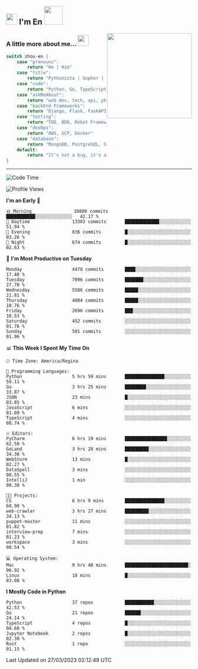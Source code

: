 <h2><img src="https://emojis.slackmojis.com/emojis/images/1531849430/4246/blob-sunglasses.gif?1531849430" width="30"/> I'm En <img src="https://media.giphy.com/media/12oufCB0MyZ1Go/giphy.gif" width="50"></h2>
<img align='right' src="https://media.giphy.com/media/M9gbBd9nbDrOTu1Mqx/giphy.gif" width="230">


### A little more about me... <img src="https://media.giphy.com/media/WUlplcMpOCEmTGBtBW/giphy.gif" width="30">  
<!--
```javascript
const zhou-en = {
    pronouns: "He" | "Him",
    title: "Pythonista" | "Gopher" | "Rustacean",
    code: ["Python", "Go", "Rust", "TypeScript"],
    askMeAbout: ["web dev", "tech", "app dev", "photography"],
    technologies: {
        backEnd: {
            python: ["Django", "Flask", "FaskAPI"],
            go: []
        },
        scraping: ["selenium", "scrapy", "spider"],
        testing: ["Robot Framework"],
        devOps: ["AWS", "Docker", "GCP", "Nginx"],
        databases: ["mongo", "postgresql", "sqlite"],
        misc: ["Firebase", "Heroku"]
    },
    architecture: ["Event Driven Architecture", "Microservices"],
    currentFocus: ["Temporal", "Rust"],
    funFact: "It's not a bug, it's a feature!"
};
```
  -->

```go
switch zhou-en {
    case "pronouns":
        return "He | Him"
    case "title":
        return "Pythonista | Gopher | Rustacean"
    case "code":
        return "Python, Go, TypeScript, Rust"
    case "askMeAbout":
        return "web dev, tech, api, photography, basketball"
    case "backEnd Frameworks":
        return "Django, Flask, FaskAPI, Temporal"
    case "testing":
        return "TDD, BDD, Robot Framework, pytest"
    case "devOps":
        return "AWS, GCP, Docker"
    case "database":
        return "MongoDB, PostgreSQL, Sqlit"
    default:
        return "It's not a bug, it's a feature!"
}
```




---
<!--START_SECTION:waka-->
![Code Time](http://img.shields.io/badge/Code%20Time-553%20hrs%2023%20mins-blue)

![Profile Views](http://img.shields.io/badge/Profile%20Views-0-blue)

**I'm an Early 🐤** 

```text
🌞 Morning                10800 commits       ███████████░░░░░░░░░░░░░░   42.17 % 
🌆 Daytime                13303 commits       █████████████░░░░░░░░░░░░   51.94 % 
🌃 Evening                836 commits         █░░░░░░░░░░░░░░░░░░░░░░░░   03.26 % 
🌙 Night                  674 commits         █░░░░░░░░░░░░░░░░░░░░░░░░   02.63 % 
```
📅 **I'm Most Productive on Tuesday** 

```text
Monday                   4478 commits        ████░░░░░░░░░░░░░░░░░░░░░   17.48 % 
Tuesday                  7096 commits        ███████░░░░░░░░░░░░░░░░░░   27.70 % 
Wednesday                5586 commits        █████░░░░░░░░░░░░░░░░░░░░   21.81 % 
Thursday                 4804 commits        █████░░░░░░░░░░░░░░░░░░░░   18.76 % 
Friday                   2696 commits        ███░░░░░░░░░░░░░░░░░░░░░░   10.53 % 
Saturday                 452 commits         ░░░░░░░░░░░░░░░░░░░░░░░░░   01.76 % 
Sunday                   501 commits         ░░░░░░░░░░░░░░░░░░░░░░░░░   01.96 % 
```


📊 **This Week I Spent My Time On** 

```text
🕑︎ Time Zone: America/Regina

💬 Programming Languages: 
Python                   5 hrs 59 mins       ███████████████░░░░░░░░░░   59.11 % 
Go                       3 hrs 25 mins       ████████░░░░░░░░░░░░░░░░░   33.87 % 
JSON                     23 mins             █░░░░░░░░░░░░░░░░░░░░░░░░   03.85 % 
JavaScript               6 mins              ░░░░░░░░░░░░░░░░░░░░░░░░░   01.09 % 
TypeScript               4 mins              ░░░░░░░░░░░░░░░░░░░░░░░░░   00.74 % 

🔥 Editors: 
PyCharm                  6 hrs 19 mins       ████████████████░░░░░░░░░   62.50 % 
GoLand                   3 hrs 28 mins       █████████░░░░░░░░░░░░░░░░   34.38 % 
WebStorm                 13 mins             █░░░░░░░░░░░░░░░░░░░░░░░░   02.27 % 
DataSpell                3 mins              ░░░░░░░░░░░░░░░░░░░░░░░░░   00.55 % 
IntelliJ                 1 min               ░░░░░░░░░░░░░░░░░░░░░░░░░   00.30 % 

🐱‍💻 Projects: 
CS                       6 hrs 9 mins        ███████████████░░░░░░░░░░   60.90 % 
web-crawler              3 hrs 27 mins       █████████░░░░░░░░░░░░░░░░   34.13 % 
puppet-master            11 mins             ░░░░░░░░░░░░░░░░░░░░░░░░░   01.82 % 
interview-prep           7 mins              ░░░░░░░░░░░░░░░░░░░░░░░░░   01.23 % 
workspace                3 mins              ░░░░░░░░░░░░░░░░░░░░░░░░░   00.54 % 

💻 Operating System: 
Mac                      9 hrs 48 mins       ████████████████████████░   96.92 % 
Linux                    18 mins             █░░░░░░░░░░░░░░░░░░░░░░░░   03.08 % 
```

**I Mostly Code in Python** 

```text
Python                   37 repos            ███████████░░░░░░░░░░░░░░   42.53 % 
Go                       21 repos            ██████░░░░░░░░░░░░░░░░░░░   24.14 % 
TypeScript               4 repos             █░░░░░░░░░░░░░░░░░░░░░░░░   04.60 % 
Jupyter Notebook         2 repos             █░░░░░░░░░░░░░░░░░░░░░░░░   02.30 % 
Rust                     1 repo              ░░░░░░░░░░░░░░░░░░░░░░░░░   01.15 % 
```




 Last Updated on 27/03/2023 02:12:49 UTC
<!--END_SECTION:waka-->
